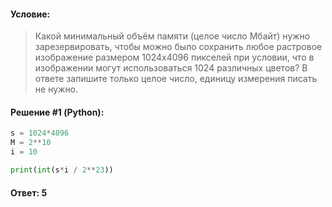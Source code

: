 #### Условие:

> Какой минимальный объём памяти (целое число Мбайт) нужно зарезервировать, чтобы можно было сохранить любое растровое изображение размером 1024x4096 пикселей при условии, что в изображении могут использоваться 1024 различных цветов? 
> В ответе запишите только целое число, единицу измерения писать не нужно.

#### Решение #1 (Python):
```python
s = 1024*4096
M = 2**10
i = 10

print(int(s*i / 2**23))
```

#### Ответ: 5
